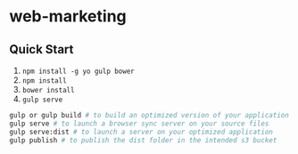# web-marketing

## Quick Start
1. `npm install -g yo gulp bower`
2. `npm install`
3. `bower install`
4. `gulp serve`

```bash
gulp or gulp build # to build an optimized version of your application in /dist
gulp serve # to launch a browser sync server on your source files
gulp serve:dist # to launch a server on your optimized application
gulp publish # to publish the dist folder in the intended s3 bucket
```
